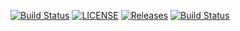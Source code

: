 [![Build Status](https://travis-ci.org/HtooEainShin/sem.svg?branch=master)](https://travis-ci.org/HtooEainShin/sem)
[![LICENSE](https://img.shields.io/github/license/HtooEainShin/sem.svg?style=flat-square)](https://github.com/HtooEainShin/sem/blob/master/LICENSE)
[![Releases](https://img.shields.io/github/release/HtooEainShin/sem/all.svg?style=flat-square)](https://github.com/HtooEainShin/sem/releases)
[![Build Status](https://travis-ci.org/HtooEainShin/sem.svg?branch=master)](https://travis-ci.org/HtooEainShin/sem)
